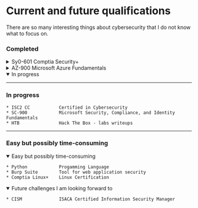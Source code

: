 # Current and future qualifications
There are so many interesting things about cybersecurity that I do not know what to focus on.

### Completed
<details>
<summary> Sy0-601   Comptia Security+</summary>

>The backbone of my cybersecurity knowledge so far. 
>I really enjoyed it. It not only gave me a broad view of the cybersecurity field, but also feels more comprehensive and extensive than many people realize.


</details>
<details>
<summary>AZ-900            Microsoft Azure Fundamentals</summary>
>My second certification. I felt I needed a Microsoft certification of some kind. I really prefer Linux, but Microsoft dominates and it was easy to pick up.
</details>
<details open>

---

### In progress

<summary> In progress </summary>

    * ISC2 CC           Certified in Cybersecurity
    * SC-900            Microsoft Security, Compliance, and Identity Fundamentals
    * HTB               Hack The Box - labs writeups
</details>

---

### Easy but possibly time-consuming
<details open>
<summary>Easy but possibly time-consuming</summary>


    * Python            Progamming Language
    * Burp Suite        Tool for web application security
    * Comptia Linux+    Linux Certification
</details>
<details open>
<summary>Future challenges I am looking forward to</summary>


    * CISM              ISACA Certified Information Security Manager
</details>
